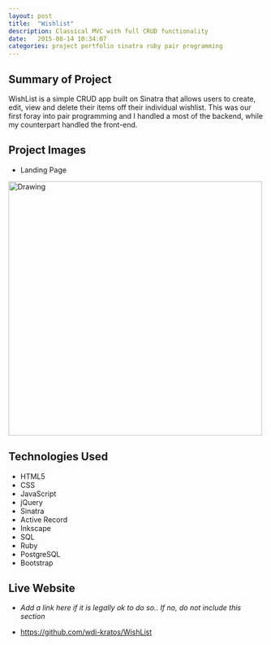 ```yaml
---
layout: post
title:  "Wishlist"
description: Classical MVC with full CRUD functionality
date:   2015-08-14 10:34:07
categories: project portfolio sinatra ruby pair programming
---
```


## Summary of Project

WishList is a simple CRUD app built on Sinatra that allows users to create, edit, view and delete their items off their individual wishlist. This was our first foray into pair programming and I handled a most of the backend, while my counterpart handled the front-end.

## Project Images
- Landing Page <br>
<img id="profile_pic" src="https://camo.githubusercontent.com/d9d35845333642f1d3d1a7031941ff228c93e134/687474703a2f2f692e696d6775722e636f6d2f477572333246432e6a7067" alt="Drawing" style="width: 500px;"/>


## Technologies Used

- HTML5
- CSS
- JavaScript
- jQuery
- Sinatra
- Active Record
- Inkscape
- SQL
- Ruby
- PostgreSQL
- Bootstrap

## Live Website

- *Add a link here if it is legally ok to do so.. If no, do not include this section*

- https://github.com/wdi-kratos/WishList
